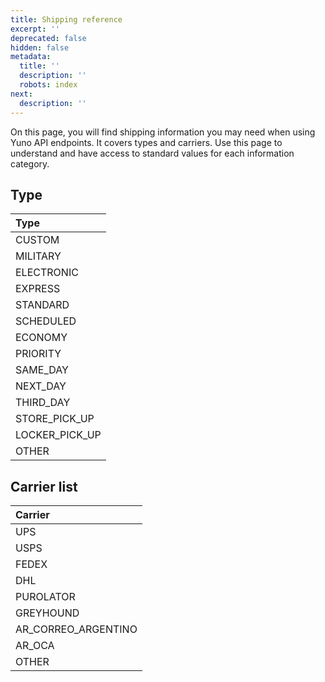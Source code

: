 ```yaml
---
title: Shipping reference
excerpt: ''
deprecated: false
hidden: false
metadata:
  title: ''
  description: ''
  robots: index
next:
  description: ''
---
```

On this page, you will find shipping information you may need when using Yuno API endpoints. It covers types and carriers. Use this page to understand and have access to standard values for each information category.

## Type

| Type             |
| :--------------- |
| CUSTOM           |
| MILITARY         |
| ELECTRONIC       |
| EXPRESS          |
| STANDARD         |
| SCHEDULED        |
| ECONOMY          |
| PRIORITY         |
| SAME\_DAY        |
| NEXT\_DAY        |
| THIRD\_DAY       |
| STORE\_PICK\_UP  |
| LOCKER\_PICK\_UP |
| OTHER            |

## Carrier list

| Carrier               |
| :-------------------- |
| UPS                   |
| USPS                  |
| FEDEX                 |
| DHL                   |
| PUROLATOR             |
| GREYHOUND             |
| AR\_CORREO\_ARGENTINO |
| AR\_OCA               |
| OTHER                 |
